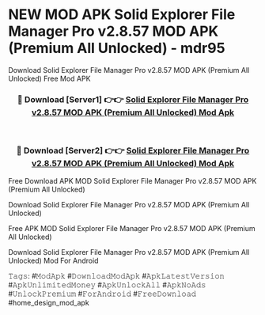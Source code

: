 # NEW MOD APK Solid Explorer File Manager Pro v2.8.57 MOD APK (Premium All Unlocked) - mdr95
Download Solid Explorer File Manager Pro v2.8.57 MOD APK (Premium All Unlocked) Free Mod APK

<div align="center">
<h3>🔴 Download [Server1] 👉👉 <a href="https://apk-comot.site?title=Solid_Explorer_File_Manager_Pro_v2.8.57_MOD_APK_(Premium_All_Unlocked)">Solid Explorer File Manager Pro v2.8.57 MOD APK (Premium All Unlocked) Mod Apk</a></h3><br>

<h3>🔴 Download [Server2] 👉👉 <a href="https://apk-comot.site?title=Solid_Explorer_File_Manager_Pro_v2.8.57_MOD_APK_(Premium_All_Unlocked)">Solid Explorer File Manager Pro v2.8.57 MOD APK (Premium All Unlocked) Mod Apk</a></h3>
</div>


Free Download APK MOD Solid Explorer File Manager Pro v2.8.57 MOD APK (Premium All Unlocked)

Download Solid Explorer File Manager Pro v2.8.57 MOD APK (Premium All Unlocked) 

Free APK MOD Solid Explorer File Manager Pro v2.8.57 MOD APK (Premium All Unlocked) 

Download Solid Explorer File Manager Pro v2.8.57 MOD APK (Premium All Unlocked) Mod For Android

𝚃𝚊𝚐𝚜: #𝙼𝚘𝚍𝙰𝚙𝚔 #𝙳𝚘𝚠𝚗𝚕𝚘𝚊𝚍𝙼𝚘𝚍𝙰𝚙𝚔 #𝙰𝚙𝚔𝙻𝚊𝚝𝚎𝚜𝚝𝚅𝚎𝚛𝚜𝚒𝚘𝚗 #𝙰𝚙𝚔𝚄𝚗𝚕𝚒𝚖𝚒𝚝𝚎𝚍𝙼𝚘𝚗𝚎𝚢 #𝙰𝚙𝚔𝚄𝚗𝚕𝚘𝚌𝚔𝙰𝚕𝚕 #𝙰𝚙𝚔𝙽𝚘𝙰𝚍𝚜 #𝚄𝚗𝚕𝚘𝚌𝚔𝙿𝚛𝚎𝚖𝚒𝚞𝚖 #𝙵𝚘𝚛𝙰𝚗𝚍𝚛𝚘𝚒𝚍 #𝙵𝚛𝚎𝚎𝙳𝚘𝚠𝚗𝚕𝚘𝚊𝚍 #home_design_mod_apk